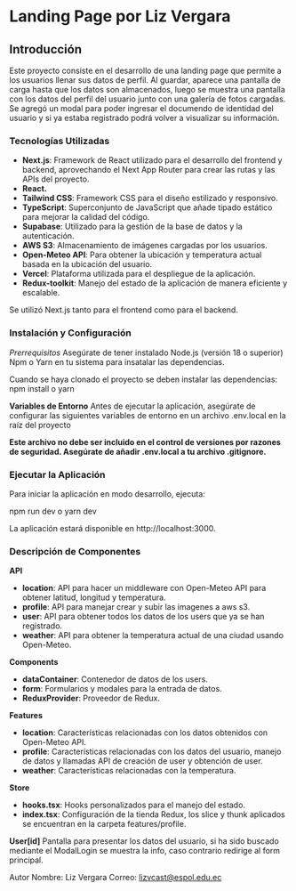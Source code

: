# Landing Page por Liz Vergara

## Introducción

Este proyecto consiste en el desarrollo de una landing page que permite a los usuarios llenar sus datos de perfil. Al guardar, aparece una pantalla de carga hasta que los datos son almacenados, luego se muestra una pantalla con los datos del perfil del usuario junto con una galería de fotos cargadas. Se agregó un modal para poder ingresar el documendo de identidad del usuario y si ya estaba registrado podrá volver a visualizar su información.

### Tecnologías Utilizadas

- **Next.js**: Framework de React utilizado para el desarrollo del frontend y backend, aprovechando el Next App Router para crear las rutas y las APIs del proyecto.
- **React.**
- **Tailwind CSS**: Framework CSS para el diseño estilizado y responsivo.
- **TypeScript**: Superconjunto de JavaScript que añade tipado estático para mejorar la calidad del código.
- **Supabase**: Utilizado para la gestión de la base de datos y la autenticación.
- **AWS S3**: Almacenamiento de imágenes cargadas por los usuarios.
- **Open-Meteo API**: Para obtener la ubicación y temperatura actual basada en la ubicación del usuario.
- **Vercel**: Plataforma utilizada para el despliegue de la aplicación.
- **Redux-toolkit**: Manejo del estado de la aplicación de manera eficiente y escalable.

Se utilizó Next.js tanto para el frontend como para el backend.

### Instalación y Configuración

_Prerrequisitos_
Asegúrate de tener instalado Node.js (versión 18 o superior) Npm o Yarn en tu sistema para insatalar las dependencias.

Cuando se haya clonado el proyecto se deben instalar las dependencias:
npm install
o
yarn

**Variables de Entorno**
Antes de ejecutar la aplicación, asegúrate de configurar las siguientes variables de entorno en un archivo .env.local en la raíz del proyecto

**Este archivo no debe ser incluido en el control de versiones por razones de seguridad. Asegúrate de añadir .env.local a tu archivo .gitignore.**

### Ejecutar la Aplicación

Para iniciar la aplicación en modo desarrollo, ejecuta:

npm run dev
o
yarn dev

La aplicación estará disponible en http://localhost:3000.

### Descripción de Componentes

**API**

- **location**: API para hacer un middleware con Open-Meteo API para obtener latitud, longitud y temperatura.
- **profile**: API para manejar crear y subir las imagenes a aws s3.
- **user**: API para obtener todos los datos de los users que ya se han registrado.
- **weather**: API para obtener la temperatura actual de una ciudad usando Open-Meteo.

**Components**

- **dataContainer**: Contenedor de datos de los users.
- **form**: Formularios y modales para la entrada de datos.
- **ReduxProvider**: Proveedor de Redux.

**Features**

- **location**: Características relacionadas con los datos obtenidos con Open-Meteo API.
- **profile**: Características relacionadas con los datos del usuario, manejo de datos y llamadas API de creación de user y obtención de user.
- **weather**: Características relacionadas con la temperatura.

**Store**

- **hooks.tsx**: Hooks personalizados para el manejo del estado.
- **index.tsx**: Configuración de la tienda Redux, los slice y thunk aplicados se encuentran en la carpeta features/profile.

**User\[id]**
Pantalla para presentar los datos del usuario, si ha sido buscado mediante el ModalLogin se muestra la info, caso contrario redirige al form principal.

Autor
Nombre: Liz Vergara
Correo: lizvcast@espol.edu.ec
